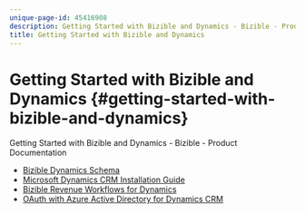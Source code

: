 ```yaml
---
unique-page-id: 45416908
description: Getting Started with Bizible and Dynamics - Bizible - Product Documentation
title: Getting Started with Bizible and Dynamics
---
```


# Getting Started with Bizible and Dynamics {#getting-started-with-bizible-and-dynamics}

Getting Started with Bizible and Dynamics - Bizible - Product Documentation

* [Bizible Dynamics Schema](getting-started-with-bizible-and-dynamics/bizible-dynamics-schema.md)
* [Microsoft Dynamics CRM Installation Guide](getting-started-with-bizible-and-dynamics/microsoft-dynamics-crm-installation-guide.md)
* [Bizible Revenue Workflows for Dynamics](getting-started-with-bizible-and-dynamics/bizible-revenue-workflows-for-dynamics.md)
* [OAuth with Azure Active Directory for Dynamics CRM](getting-started-with-bizible-and-dynamics/oauth-with-azure-active-directory-for-dynamics-crm.md)

